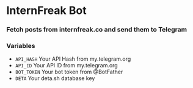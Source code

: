 # InternFreak Bot

### Fetch posts from internfreak.co and send them to Telegram

### Variables

- `API_HASH` Your API Hash from my.telegram.org
- `API_ID` Your API ID from my.telegram.org
- `BOT_TOKEN` Your bot token from @BotFather
- `DETA` Your deta.sh database key
